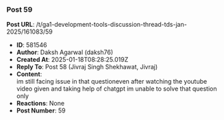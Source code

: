 ### Post 59
**Post URL**: /t/ga1-development-tools-discussion-thread-tds-jan-2025/161083/59
- **ID**: 581546
- **Author**: Daksh Agarwal (daksh76)
- **Created At**: 2025-01-18T08:28:25.019Z
- **Reply To**: Post 58 (Jivraj Singh Shekhawat, Jivraj)
- **Content**:  
  im still facing issue in that questioneven after watching the youtube video given and taking help of chatgpt im unable to solve that question only
- **Reactions**: None
- **Post Number**: 59

